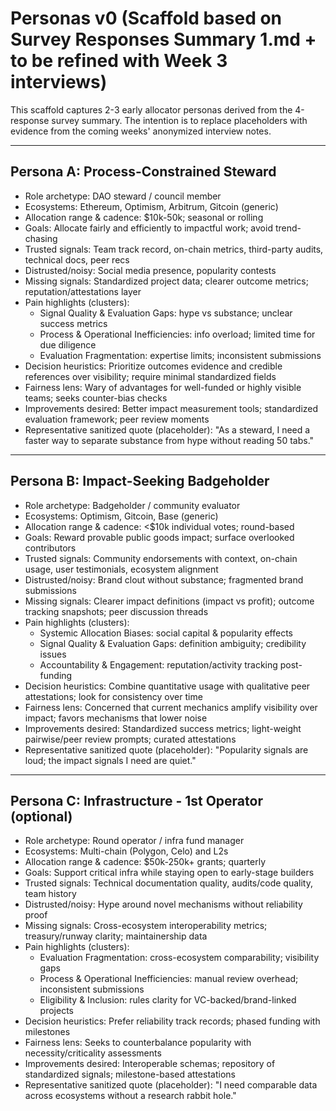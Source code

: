 # Personas v0 (Scaffold based on Survey Responses Summary 1.md + to be refined with Week 3 interviews)

This scaffold captures 2-3 early allocator personas derived from the 4-response survey summary.
The intention is to replace placeholders with evidence from the coming weeks' anonymized interview notes.

---

## Persona A: Process-Constrained Steward
- Role archetype: DAO steward / council member
- Ecosystems: Ethereum, Optimism, Arbitrum, Gitcoin (generic)
- Allocation range & cadence: $10k-50k; seasonal or rolling
- Goals: Allocate fairly and efficiently to impactful work; avoid trend-chasing
- Trusted signals: Team track record, on-chain metrics, third-party audits, technical docs, peer recs
- Distrusted/noisy: Social media presence, popularity contests
- Missing signals: Standardized project data; clearer outcome metrics; reputation/attestations layer
- Pain highlights (clusters):
  - Signal Quality & Evaluation Gaps: hype vs substance; unclear success metrics
  - Process & Operational Inefficiencies: info overload; limited time for due diligence
  - Evaluation Fragmentation: expertise limits; inconsistent submissions
- Decision heuristics: Prioritize outcomes evidence and credible references over visibility; require minimal standardized fields
- Fairness lens: Wary of advantages for well-funded or highly visible teams; seeks counter-bias checks
- Improvements desired: Better impact measurement tools; standardized evaluation framework; peer review moments
- Representative sanitized quote (placeholder): "As a steward, I need a faster way to separate substance from hype without reading 50 tabs."

---

## Persona B: Impact-Seeking Badgeholder
- Role archetype: Badgeholder / community evaluator
- Ecosystems: Optimism, Gitcoin, Base (generic)
- Allocation range & cadence: <$10k individual votes; round-based
- Goals: Reward provable public goods impact; surface overlooked contributors
- Trusted signals: Community endorsements with context, on-chain usage, user testimonials, ecosystem alignment
- Distrusted/noisy: Brand clout without substance; fragmented brand submissions
- Missing signals: Clearer impact definitions (impact vs profit); outcome tracking snapshots; peer discussion threads
- Pain highlights (clusters):
  - Systemic Allocation Biases: social capital & popularity effects
  - Signal Quality & Evaluation Gaps: definition ambiguity; credibility issues
  - Accountability & Engagement: reputation/activity tracking post-funding
- Decision heuristics: Combine quantitative usage with qualitative peer attestations; look for consistency over time
- Fairness lens: Concerned that current mechanics amplify visibility over impact; favors mechanisms that lower noise
- Improvements desired: Standardized success metrics; light-weight pairwise/peer review prompts; curated attestations
- Representative sanitized quote (placeholder): "Popularity signals are loud; the impact signals I need are quiet."

---

## Persona C: Infrastructure - 1st Operator (optional)
- Role archetype: Round operator / infra fund manager
- Ecosystems: Multi-chain (Polygon, Celo) and L2s
- Allocation range & cadence: $50k-250k+ grants; quarterly
- Goals: Support critical infra while staying open to early-stage builders
- Trusted signals: Technical documentation quality, audits/code quality, team history
- Distrusted/noisy: Hype around novel mechanisms without reliability proof
- Missing signals: Cross-ecosystem interoperability metrics; treasury/runway clarity; maintainership data
- Pain highlights (clusters):
  - Evaluation Fragmentation: cross-ecosystem comparability; visibility gaps
  - Process & Operational Inefficiencies: manual review overhead; inconsistent submissions
  - Eligibility & Inclusion: rules clarity for VC-backed/brand-linked projects
- Decision heuristics: Prefer reliability track records; phased funding with milestones
- Fairness lens: Seeks to counterbalance popularity with necessity/criticality assessments
- Improvements desired: Interoperable schemas; repository of standardized signals; milestone-based attestations
- Representative sanitized quote (placeholder): "I need comparable data across ecosystems without a research rabbit hole."
